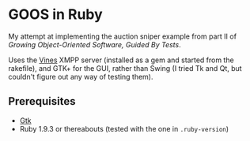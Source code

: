 # GOOS in Ruby

My attempt at implementing the auction sniper example from part II of *Growing
Object-Oriented Software, Guided By Tests*.

Uses the [Vines](http://www.getvines.org/) XMPP server (installed as a gem and
started from the rakefile), and GTK+ for the GUI, rather than Swing (I tried Tk
and Qt, but couldn't figure out any way of testing them).

## Prerequisites

* [Gtk](http://www.gtk.org/)
* Ruby 1.9.3 or thereabouts (tested with the one in `.ruby-version`)
